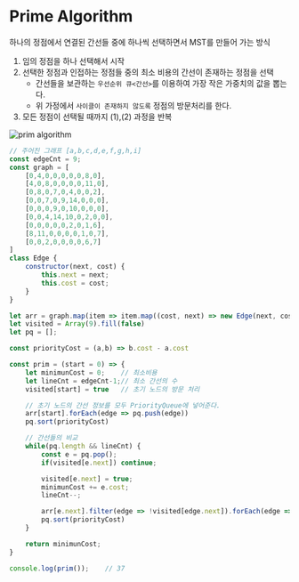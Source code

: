 # Prime Algorithm

하나의 정점에서 연결된 간선들 중에 하나씩 선택하면서 MST를 만들어 가는 방식

1. 임의 정점을 하나 선택해서 시작
2. 선택한 정점과 인접하는 정점들 중의 최소 비용의 간선이 존재하는 정점을 선택
    - 간선들을 보관하는 `우선순위 큐<간선>`를 이용하여 가장 작은 가중치의 값을 뽑는다.
    - 위 가정에서 `사이클이 존재하지 않도록` 정점의 방문처리를 한다.
3. 모든 정점이 선택될 때까지 (1),(2) 과정을 반복

![prim algorithm](https://i.stack.imgur.com/TTwpR.png)

```javascript
// 주어진 그래프 [a,b,c,d,e,f,g,h,i]
const edgeCnt = 9;
const graph = [
    [0,4,0,0,0,0,0,8,0],
    [4,0,8,0,0,0,0,11,0],
    [0,8,0,7,0,4,0,0,2],
    [0,0,7,0,9,14,0,0,0],
    [0,0,0,9,0,10,0,0,0],
    [0,0,4,14,10,0,2,0,0],
    [0,0,0,0,0,2,0,1,6],
    [8,11,0,0,0,0,1,0,7],
    [0,0,2,0,0,0,0,6,7]
]
class Edge {
    constructor(next, cost) {
        this.next = next;
        this.cost = cost;
    }
}

let arr = graph.map(item => item.map((cost, next) => new Edge(next, cost)).filter(edge => edge.cost))
let visited = Array(9).fill(false)
let pq = [];

const priorityCost = (a,b) => b.cost - a.cost

const prim = (start = 0) => {
    let minimunCost = 0;    // 최소비용
    let lineCnt = edgeCnt-1;// 최소 간선의 수
    visited[start] = true   // 초기 노드의 방문 처리

    // 초기 노드의 간선 정보를 모두 PriorityQueue에 넣어준다.
    arr[start].forEach(edge => pq.push(edge))
    pq.sort(priorityCost)

    // 간선들의 비교
    while(pq.length && lineCnt) {
        const e = pq.pop();
        if(visited[e.next]) continue;

        visited[e.next] = true;
        minimunCost += e.cost;
        lineCnt--;

        arr[e.next].filter(edge => !visited[edge.next]).forEach(edge => pq.push(edge)) // 방문된 노드에 대한 간선은 넣어주지 않음.
        pq.sort(priorityCost)
    }

    return minimunCost;
}

console.log(prim());    // 37
```